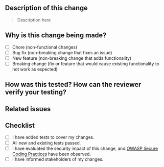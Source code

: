 <!--- Provide a general summary of your changes in the Title above -->
<!--- Code generated by shipbuilder init 1.21.6. DO NOT EDIT. -->

## Description of this change
<!--- Describe your changes in detail -->
<!--- Why is this change required? What problem does it solve? -->
> Description here

## Why is this change being made?
- [ ] Chore (non-functional changes)
- [ ] Bug fix (non-breaking change that fixes an issue)
- [ ] New feature (non-breaking change that adds functionality)
- [ ] Breaking change (fix or feature that would cause existing functionality to not work as expected)

## How was this tested? How can the reviewer verify your testing?
<!--- Please describe in detail how you tested your changes. -->
<!--- Include details of your testing environment, and the tests you ran to -->
<!--- see how your change affects other areas of the code, etc. -->

## Related issues
<!--- If fixing a bug, there should be an issue describing it with steps to reproduce -->
<!--- Please link to the issue here: -->

## Checklist
<!--- Go over all the following points, and put an `x` in all the boxes that apply. -->
<!--- If you're unsure about any of these, don't hesitate to ask. We're here to help! -->
- [ ] I have added tests to cover my changes.
- [ ] All new and existing tests passed.
- [ ] I have evaluated the security impact of this change, and [OWASP Secure Coding Practices](https://owasp.org/www-project-secure-coding-practices-quick-reference-guide/migrated_content#) have been observed.
- [ ] I have informed stakeholders of my changes.
